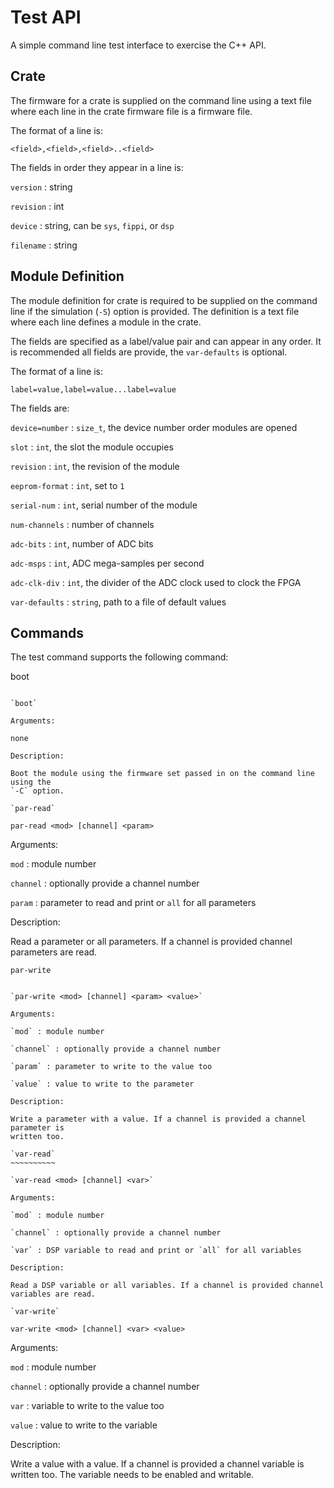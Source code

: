 Test API
========

A simple command line test interface to exercise the C++ API.

Crate
-----

The firmware for a crate is supplied on the command line using a text file where each line in the
crate firmware file is a firmware file.

The format of a line is:

`<field>,<field>,<field>..<field>`

The fields in order they appear in a line is:

`version` : string

`revision` : int

`device` : string, can be `sys`, `fippi`, or `dsp`

`filename` : string


Module Definition
-----------------

The module definition for crate is required to be supplied on the command line if the
simulation (`-S`) option is provided. The definition is a text file where each line defines a module
in the crate.

The fields are specified as a label/value pair and can appear in any order. It is recommended all
fields are provide, the `var-defaults` is optional.

The format of a line is:

`label=value,label=value...label=value`

The fields are:

`device=number` : `size_t`, the device number order modules are opened

`slot` : `int`, the slot the module occupies

`revision` : `int`, the revision of the module

`eeprom-format` : `int`, set to `1`

`serial-num` : `int`, serial number of the module

`num-channels` : number of channels

`adc-bits` : `int`, number of ADC bits

`adc-msps` : `int`, ADC mega-samples per second

`adc-clk-div` : `int`, the divider of the ADC clock used to clock the FPGA

`var-defaults` : `string`, path to a file of default values

Commands
--------

The test command supports the following command:

boot

~~~~

`boot`

Arguments:

none

Description:

Boot the module using the firmware set passed in on the command line using the
`-C` option.

`par-read`
~~~~~~~~~~

`par-read <mod> [channel] <param>`

Arguments:

`mod` : module number

`channel` : optionally provide a channel number

`param` : parameter to read and print or `all` for all parameters

Description:

Read a parameter or all parameters. If a channel is provided channel parameters are read.

`par-write`

~~~~~~~~~~~

`par-write <mod> [channel] <param> <value>`

Arguments:

`mod` : module number

`channel` : optionally provide a channel number

`param` : parameter to write to the value too

`value` : value to write to the parameter

Description:

Write a parameter with a value. If a channel is provided a channel parameter is
written too.

`var-read`
~~~~~~~~~~

`var-read <mod> [channel] <var>`

Arguments:

`mod` : module number

`channel` : optionally provide a channel number

`var` : DSP variable to read and print or `all` for all variables

Description:

Read a DSP variable or all variables. If a channel is provided channel
variables are read.

`var-write`
~~~~~~~~~~~

`var-write <mod> [channel] <var> <value>`

Arguments:

`mod` : module number

`channel` : optionally provide a channel number

`var` : variable to write to the value too

`value` : value to write to the variable

Description:

Write a value with a value. If a channel is provided a channel variable is written too. The variable
needs to be enabled and writable.
